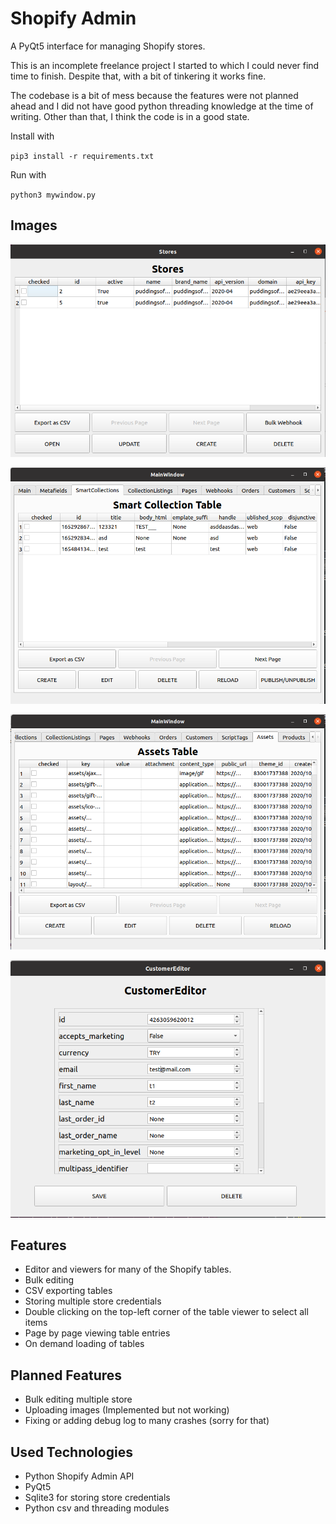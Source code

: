 # Shopify Admin
A PyQt5 interface for managing Shopify stores.

This is an incomplete freelance project I started to which I could never find time to finish. Despite that, with a bit of tinkering it works fine.

The codebase is a bit of mess because the features were not planned ahead and I did not have good python threading knowledge at the time of writing. Other than that, I think the code is in a good state.

Install with

`pip3 install -r requirements.txt`

Run with 

`python3 mywindow.py`

## Images
![Select which store to connect](docs/Stores.png)

![View smart collections](docs/SmartCollectionTable.png)

![View assets](docs/AssetsTable.png)

![Edit customers](docs/CustomerEditor.png)

## Features
- Editor and viewers for many of the Shopify tables.
- Bulk editing
- CSV exporting tables
- Storing multiple store credentials
- Double clicking on the top-left corner of the table viewer to select all items
- Page by page viewing table entries
- On demand loading of tables

## Planned Features
- Bulk editing multiple store
- Uploading images (Implemented but not working)
- Fixing or adding debug log to many crashes (sorry for that)

## Used Technologies
- Python Shopify Admin API
- PyQt5
- Sqlite3 for storing store credentials
- Python csv and threading modules

